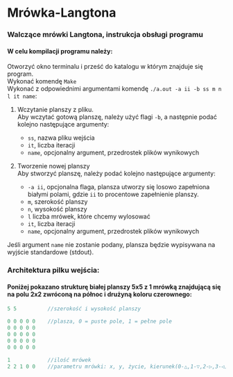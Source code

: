 # Mrówka-Langtona

### Walczące mrówki Langtona, instrukcja obsługi programu
#### W celu kompilacji programu należy:  
Otworzyć okno terminalu i prześć do katalogu w którym znajduje się program.  
Wykonać komendę `Make`  
Wykonać z odpowiednimi argumentami komendę `./a.out -a ii -b ss m n l it name`:
1. Wczytanie planszy z pliku.   
       Aby wczytać gotową planszę, należy użyć flagi `-b`, a następnie podać kolejno następujące argumenty: 
    * `ss`, nazwa pliku wejścia
    * `it`, liczba iteracji
    * `name`, opcjonalny argument, przedrostek plików wynikowych
  
2. Tworzenie nowej planszy  
   Aby stworzyć planszę, należy podać kolejno następujące argumenty:
   *  `-a ii`, opcjonalna flaga, plansza utworzy się losowo zapełniona białymi polami, gdzie `ii` to procentowe zapełnienie planszy.
   *  `m`, szerokość planszy
	 * `n`, wysokość planszy
	 * `l` liczba mrówek, które chcemy wylosować
	 * `it`, liczba iteracji
	 * `name`, opcjonalny argument,  przedrostek plików wynikowych
		
Jeśli argument `name` nie zostanie podany, plansza będzie wypisywana na wyjście standardowe (stdout). 
 
### Architektura pilku wejścia:
#### Poniżej pokazano strukturę białej planszy 5x5 z 1 mrówką znajdującą się na polu 2x2 zwróconą na północ i drużyną koloru czerownego:
```c++
5 5          //szerokość i wysokość planszy

0 0 0 0 0    //plasza, 0 = puste pole, 1 = pełne pole
0 0 0 0 0  
0 0 0 0 0  
0 0 0 0 0  
0 0 0 0 0    

1            //ilość mrówek
2 2 1 0 0    //parametru mrówki: x, y, życie, kierunek(0-△,1-▽,2-▷,3-◁), drużyna(0-czerwona,1-niebieska,2-żółta)
